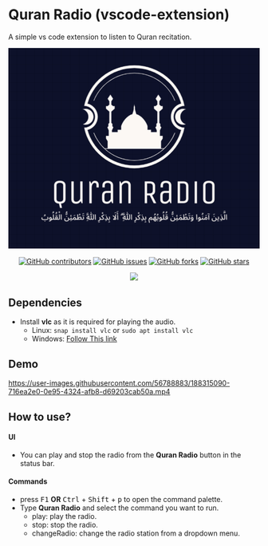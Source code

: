 # Quran Radio (vscode-extension)

A simple vs code extension to listen to Quran recitation.


![logo](logo.png)
<div align="center">
  
[![GitHub contributors](https://img.shields.io/github/contributors/Mostafa-wael/Quran-Radio)](https://img.shields.io/github/contributors/Mostafa-wael/Quran-Radio)
[![GitHub issues](https://img.shields.io/github/issues/Mostafa-wael/Quran-Radio)](https://github.com/Mostafa-wael/Quran-Radio/issues)
[![GitHub forks](https://img.shields.io/github/forks/Mostafa-wael/Quran-Radio)](https://github.com/Mostafa-wael/Quran-Radio/network)
[![GitHub stars](https://img.shields.io/github/stars/Mostafa-wael/Quran-Radio)](https://github.com/Mostafa-wael/Quran-Radio/stargazers)

<img src="https://img.shields.io/github/languages/top/Mostafa-wael/Quran-Radio"> 

</div>

## Dependencies
- Install **vlc** as it is required for playing the audio.
  - Linux: `snap install vlc` or `sudo apt install vlc`
  - Windows: [Follow This link](https://www.videolan.org/vlc/download-windows.html)
## Demo

https://user-images.githubusercontent.com/56788883/188315090-716ea2e0-0e95-4324-afb8-d69203cab50a.mp4



## How to use?
#### UI
- You can play and stop the radio from the **Quran Radio** button in the status bar.
#### Commands
- press <kbd>F1</kbd> **OR** <kbd>Ctrl</kbd> + <kbd>Shift</kbd> + <kbd>p</kbd> to open the command palette.
- Type **Quran Radio** and select the command you want to run.
  - play: play the radio.
  - stop: stop the radio.
  - changeRadio: change the radio station from a dropdown menu.
